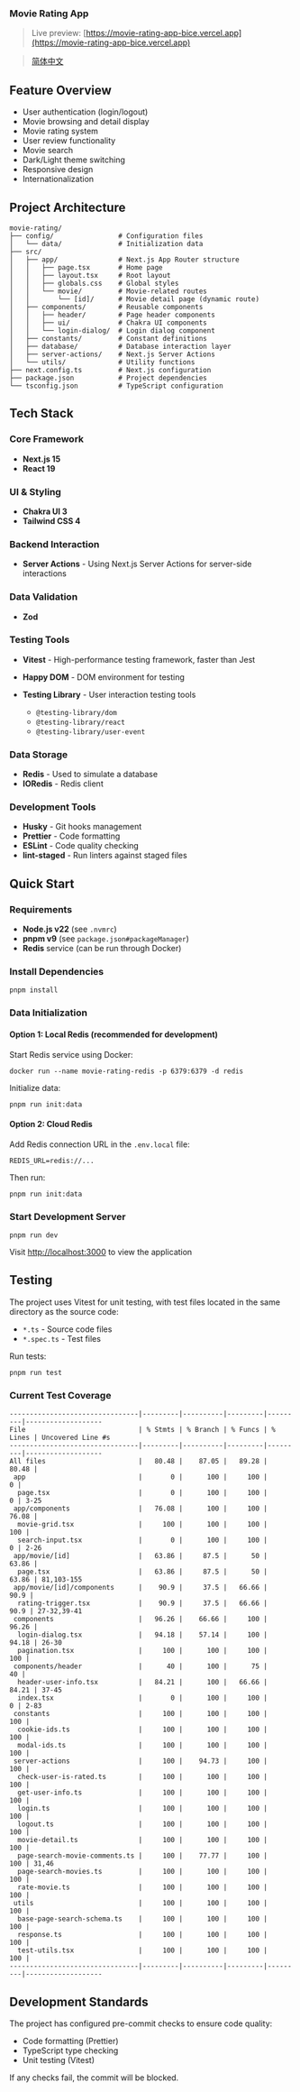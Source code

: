 ### Movie Rating App

> Live preview: [https://movie-rating-app-bice.vercel.app](https://movie-rating-app-bice.vercel.app)

> [简体中文](./README.zh-CN.md)

## Feature Overview

- User authentication (login/logout)
- Movie browsing and detail display
- Movie rating system
- User review functionality
- Movie search
- Dark/Light theme switching
- Responsive design
- Internationalization

## Project Architecture

```plaintext
movie-rating/
├── config/                # Configuration files
│   └── data/              # Initialization data
├── src/
│   ├── app/               # Next.js App Router structure
│   │   ├── page.tsx       # Home page
│   │   ├── layout.tsx     # Root layout
│   │   ├── globals.css    # Global styles
│   │   └── movie/         # Movie-related routes
│   │       └── [id]/      # Movie detail page (dynamic route)
│   ├── components/        # Reusable components
│   │   ├── header/        # Page header components
│   │   ├── ui/            # Chakra UI components
│   │   └── login-dialog/  # Login dialog component
│   ├── constants/         # Constant definitions
│   ├── database/          # Database interaction layer
│   ├── server-actions/    # Next.js Server Actions
│   └── utils/             # Utility functions
├── next.config.ts         # Next.js configuration
├── package.json           # Project dependencies
└── tsconfig.json          # TypeScript configuration
```

## Tech Stack

### Core Framework

- **Next.js 15**
- **React 19**

### UI & Styling

- **Chakra UI 3**
- **Tailwind CSS 4**

### Backend Interaction

- **Server Actions** - Using Next.js Server Actions for server-side interactions

### Data Validation

- **Zod**

### Testing Tools

- **Vitest** - High-performance testing framework, faster than Jest
- **Happy DOM** - DOM environment for testing
- **Testing Library** - User interaction testing tools

  - `@testing-library/dom`
  - `@testing-library/react`
  - `@testing-library/user-event`

### Data Storage

- **Redis** - Used to simulate a database
- **IORedis** - Redis client

### Development Tools

- **Husky** - Git hooks management
- **Prettier** - Code formatting
- **ESLint** - Code quality checking
- **lint-staged** - Run linters against staged files

## Quick Start

### Requirements

- **Node.js v22** (see `.nvmrc`)
- **pnpm v9** (see `package.json#packageManager`)
- **Redis** service (can be run through Docker)

### Install Dependencies

```shellscript
pnpm install
```

### Data Initialization

#### Option 1: Local Redis (recommended for development)

Start Redis service using Docker:

```shellscript
docker run --name movie-rating-redis -p 6379:6379 -d redis
```

Initialize data:

```shellscript
pnpm run init:data
```

#### Option 2: Cloud Redis

Add Redis connection URL in the `.env.local` file:

```plaintext
REDIS_URL=redis://...
```

Then run:

```shellscript
pnpm run init:data
```

### Start Development Server

```shellscript
pnpm run dev
```

Visit [http://localhost:3000](http://localhost:3000) to view the application

## Testing

The project uses Vitest for unit testing, with test files located in the same directory as the source code:

- `*.ts` - Source code files
- `*.spec.ts` - Test files

Run tests:

```shellscript
pnpm run test
```

### Current Test Coverage

```plaintext
--------------------------------|---------|----------|---------|---------|-------------------
File                            | % Stmts | % Branch | % Funcs | % Lines | Uncovered Line #s
--------------------------------|---------|----------|---------|---------|-------------------
All files                       |   80.48 |    87.05 |   89.28 |   80.48 |
 app                            |       0 |      100 |     100 |       0 |
  page.tsx                      |       0 |      100 |     100 |       0 | 3-25
 app/components                 |   76.08 |      100 |     100 |   76.08 |
  movie-grid.tsx                |     100 |      100 |     100 |     100 |
  search-input.tsx              |       0 |      100 |     100 |       0 | 2-26
 app/movie/[id]                 |   63.86 |     87.5 |      50 |   63.86 |
  page.tsx                      |   63.86 |     87.5 |      50 |   63.86 | 81,103-155
 app/movie/[id]/components      |    90.9 |     37.5 |   66.66 |    90.9 |
  rating-trigger.tsx            |    90.9 |     37.5 |   66.66 |    90.9 | 27-32,39-41
 components                     |   96.26 |    66.66 |     100 |   96.26 |
  login-dialog.tsx              |   94.18 |    57.14 |     100 |   94.18 | 26-30
  pagination.tsx                |     100 |      100 |     100 |     100 |
 components/header              |      40 |      100 |      75 |      40 |
  header-user-info.tsx          |   84.21 |      100 |   66.66 |   84.21 | 37-45
  index.tsx                     |       0 |      100 |     100 |       0 | 2-83
 constants                      |     100 |      100 |     100 |     100 |
  cookie-ids.ts                 |     100 |      100 |     100 |     100 |
  modal-ids.ts                  |     100 |      100 |     100 |     100 |
 server-actions                 |     100 |    94.73 |     100 |     100 |
  check-user-is-rated.ts        |     100 |      100 |     100 |     100 |
  get-user-info.ts              |     100 |      100 |     100 |     100 |
  login.ts                      |     100 |      100 |     100 |     100 |
  logout.ts                     |     100 |      100 |     100 |     100 |
  movie-detail.ts               |     100 |      100 |     100 |     100 |
  page-search-movie-comments.ts |     100 |    77.77 |     100 |     100 | 31,46
  page-search-movies.ts         |     100 |      100 |     100 |     100 |
  rate-movie.ts                 |     100 |      100 |     100 |     100 |
 utils                          |     100 |      100 |     100 |     100 |
  base-page-search-schema.ts    |     100 |      100 |     100 |     100 |
  response.ts                   |     100 |      100 |     100 |     100 |
  test-utils.tsx                |     100 |      100 |     100 |     100 |
--------------------------------|---------|----------|---------|---------|-------------------
```

## Development Standards

The project has configured pre-commit checks to ensure code quality:

- Code formatting (Prettier)
- TypeScript type checking
- Unit testing (Vitest)

If any checks fail, the commit will be blocked.
